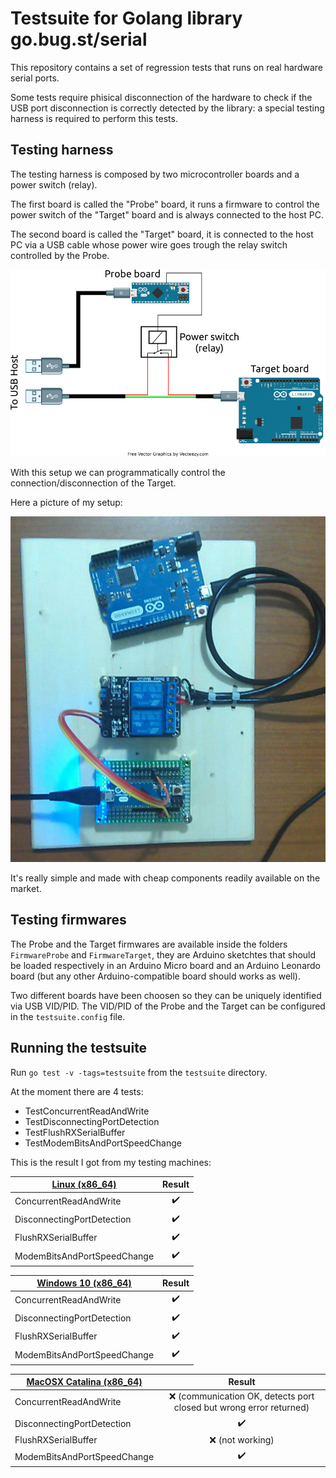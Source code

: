 # Testsuite for Golang library go.bug.st/serial

This repository contains a set of regression tests that runs on real hardware serial ports.

Some tests require phisical disconnection of the hardware to check if the USB port disconnection is correctly detected by the library: a special testing harness is required to perform this tests.

## Testing harness

The testing harness is composed by two microcontroller boards and a power switch (relay).

The first board is called the "Probe" board, it runs a firmware to control the power switch of the "Target" board and is always connected to the host PC.

The second board is called the "Target" board, it is connected to the host PC via a USB cable whose power wire goes trough the relay switch controlled by the Probe.

![Harness Diagram](harness_diagram.png)

With this setup we can programmatically control the connection/disconnection of the Target.

Here a picture of my setup:

![Harness Picture](harness_picture.png)

It's really simple and made with cheap components readily available on the market.

## Testing firmwares

The Probe and the Target firmwares are available inside the folders `FirmwareProbe` and `FirmwareTarget`, they are Arduino sketchtes that should be loaded respectively in an Arduino Micro board and an Arduino Leonardo board (but any other Arduino-compatible board should works as well).

Two different boards have been choosen so they can be uniquely identified via USB VID/PID. The VID/PID of the Probe and the Target can be configured in the `testsuite.config` file.

## Running the testsuite

Run `go test -v -tags=testsuite` from the `testsuite` directory.

At the moment there are 4 tests:

- TestConcurrentReadAndWrite
- TestDisconnectingPortDetection
- TestFlushRXSerialBuffer
- TestModemBitsAndPortSpeedChange

This is the result I got from my testing machines:

| [Linux (x86_64)](test_run_linux_x86_64.txt) |       Result       |
| ------------------------------------------- | :----------------: |
| ConcurrentReadAndWrite                      | :heavy_check_mark: |
| DisconnectingPortDetection                  | :heavy_check_mark: |
| FlushRXSerialBuffer                         | :heavy_check_mark: |
| ModemBitsAndPortSpeedChange                 | :heavy_check_mark: |

| [Windows 10 (x86_64)](test_run_windows10_x86_64.txt) |       Result       |
| ---------------------------------------------------- | :----------------: |
| ConcurrentReadAndWrite                               | :heavy_check_mark: |
| DisconnectingPortDetection                           | :heavy_check_mark: |
| FlushRXSerialBuffer                                  | :heavy_check_mark: |
| ModemBitsAndPortSpeedChange                          | :heavy_check_mark: |

| [MacOSX Catalina (x86_64)](test_run_darwin_x86_64.txt) |                                Result                                |
| ------------------------------------------------------ | :------------------------------------------------------------------: |
| ConcurrentReadAndWrite                                 | :x: (communication OK, detects port closed but wrong error returned) |
| DisconnectingPortDetection                             |                          :heavy_check_mark:                          |
| FlushRXSerialBuffer                                    |                          :x: (not working)                           |
| ModemBitsAndPortSpeedChange                            |                          :heavy_check_mark:                          |
